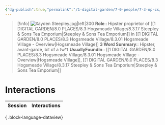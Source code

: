 ```yaml
---
{"dg-publish":true,"permalink":"/1-digital-garden/7-0-people/7-3-np-cs/xayden-steepley/","tags":["#person","#hogsmeade","#hogsmeade-resident","#shopkeeper"]}
---
```


>[!info] 
>![Xayden Steepley.jpg|left|300](/img/user/1%20DIGITAL%20GARDEN/7.0%20PEOPLE/7.3%20NPCs/Headshots/Xayden%20Steepley.jpg)
>**Role**:: Hipster proprietor of [[1 DIGITAL GARDEN/8.0 PLACES/8.3 Hogsmeade Village/8.3.17 Steepley & Sons Tea Emporium\|Steepley & Sons Tea Emporium]] in [[1 DIGITAL GARDEN/8.0 PLACES/8.3 Hogsmeade Village/8.3.01 Hogsmeade VIllage - Overview\|Hogsmeade Village]]
>**3 Word Summary**:: Hipster, avant-garde, bit of a tw\*t
>**UsuallyFoundIn**:: [[1 DIGITAL GARDEN/8.0 PLACES/8.3 Hogsmeade Village/8.3.01 Hogsmeade VIllage - Overview\|Hogsmeade Village]], [[1 DIGITAL GARDEN/8.0 PLACES/8.3 Hogsmeade Village/8.3.17 Steepley & Sons Tea Emporium\|Steepley & Sons Tea Emporium]]

# Interactions

| Session | Interactions |
| ------- | ------------ |

{ .block-language-dataview}
